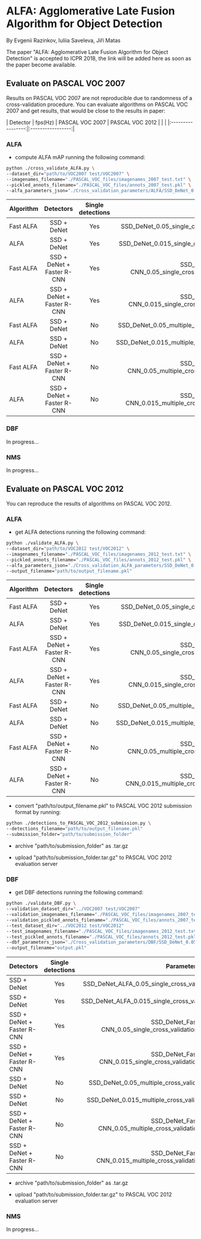 # ALFA: Agglomerative Late Fusion Algorithm for Object Detection

By Evgenii Razinkov, Iuliia Saveleva, Jiří Matas

The paper "ALFA: Agglomerative Late Fusion Algorithm for Object Detection" is accepted 
to ICPR 2018, the link will be added here as soon as the paper become available.

## Evaluate on PASCAL VOC 2007

Results on PASCAL VOC 2007 are not reproducible due to randomness of a cross-validation procedure.
You can evaluate algorithms on PASCAL VOC 2007 and get results, that would be close to the results in paper:

| Detector | fps(Hz) |  PASCAL VOC 2007  |  PASCAL VOC 2012  |
|          |         |:-----------------:|:-----------------:|

### ALFA

* compute ALFA mAP running the following command:
```bash
python ./cross_validate_ALFA.py \
--dataset_dir="path/to/VOC2007 test/VOC2007" \
--imagenames_filename="./PASCAL_VOC_files/imagenames_2007_test.txt" \
--pickled_annots_filename="./PASCAL_VOC_files/annots_2007_test.pkl" \
--alfa_parameters_json="./Cross_validation_parameters/ALFA/SSD_DeNet_0.05_single_cross_validation_parameters_2007.json"
```

| Algorithm | Detectors  | Single detections | Parameters |
|--------|:---------:|:------:| :------:|
| Fast ALFA | SSD + DeNet | Yes  | SSD_DeNet_0.05_single_cross_validation_parameters_2007.json |
| ALFA | SSD + DeNet | Yes |  SSD_DeNet_0.015_single_cross_validation_parameters_2007.json |
| Fast ALFA | SSD + DeNet + Faster R-CNN | Yes | SSD_DeNet_Faster_R-CNN_0.05_single_cross_validation_parameters_2007.json |
| ALFA | SSD + DeNet + Faster R-CNN | Yes | SSD_DeNet_Faster_R-CNN_0.015_single_cross_validation_parameters_2007.json |
| Fast ALFA | SSD + DeNet | No | SSD_DeNet_0.05_multiple_cross_validation_parameters_2007.json |
| ALFA | SSD + DeNet | No |  SSD_DeNet_0.015_multiple_cross_validation_parameters_2007.json |
| Fast ALFA | SSD + DeNet + Faster R-CNN | No | SSD_DeNet_Faster_R-CNN_0.05_multiple_cross_validation_parameters_2007.json |
| ALFA | SSD + DeNet + Faster R-CNN | No | SSD_DeNet_Faster_R-CNN_0.015_multiple_cross_validation_parameters_2007.json |


### DBF

In progress...

### NMS

In progress...

## Evaluate on PASCAL VOC 2012

You can reproduce the results of algorithms on PASCAL VOC 2012.

### ALFA
* get ALFA detections running the following command:
```bash
python ./validate_ALFA.py \
--dataset_dir="path/to/VOC2012 test/VOC2012" \
--imagenames_filename="./PASCAL_VOC_files/imagenames_2012_test.txt" \
--pickled_annots_filename="./PASCAL_VOC_files/annots_2012_test.pkl" \
--alfa_parameters_json="./Cross_validation_ALFA_parameters/SSD_DeNet_0.05_single_cross_validation_parameters_2012.json" \
--output_filename="path/to/output_filename.pkl"
```

| Algorithm | Detectors  | Single detections | Parameters |
|--------|:---------:|:------:| :------:|
| Fast ALFA | SSD + DeNet | Yes  | SSD_DeNet_0.05_single_cross_validation_parameters_2012.json |
| ALFA | SSD + DeNet | Yes |  SSD_DeNet_0.015_single_cross_validation_parameters_2012.json |
| Fast ALFA | SSD + DeNet + Faster R-CNN | Yes | SSD_DeNet_Faster_R-CNN_0.05_single_cross_validation_parameters_2012.json |
| ALFA | SSD + DeNet + Faster R-CNN | Yes | SSD_DeNet_Faster_R-CNN_0.015_single_cross_validation_parameters_2012.json |
| Fast ALFA | SSD + DeNet | No | SSD_DeNet_0.05_multiple_cross_validation_parameters_2012.json |
| ALFA | SSD + DeNet | No |  SSD_DeNet_0.015_multiple_cross_validation_parameters_2012.json |
| Fast ALFA | SSD + DeNet + Faster R-CNN | No | SSD_DeNet_Faster_R-CNN_0.05_multiple_cross_validation_parameters_2012.json |
| ALFA | SSD + DeNet + Faster R-CNN | No | SSD_DeNet_Faster_R-CNN_0.015_multiple_cross_validation_parameters_2012.json |

* convert "path/to/output_filename.pkl" to PASCAL VOC 2012 submission format by running:
```bash
python ./detections_to_PASCAL_VOC_2012_submission.py \
--detections_filename="path/to/output_filename.pkl"
--submission_folder="path/to/submission_folder"
```

* archive "path/to/submission_folder" as .tar.gz

* upload "path/to/submission_folder.tar.gz" to PASCAL VOC 2012 evaluation server

### DBF

* get DBF detections running the following command:
```bash
python ./validate_DBF.py \
--validation_dataset_dir="../VOC2007 test/VOC2007"
--validation_imagenames_filename="./PASCAL_VOC_files/imagenames_2007_test.txt"
--validation_pickled_annots_filename="./PASCAL_VOC_files/annots_2007_test.pkl"
--test_dataset_dir="../VOC2012 test/VOC2012"
--test_imagenames_filename="./PASCAL_VOC_files/imagenames_2012_test.txt"
--test_pickled_annots_filename="./PASCAL_VOC_files/annots_2012_test.pkl"
--dbf_parameters_json="./Cross_validation_parameters/DBF/SSD_DeNet_0.05_single_cross_validation_parameters_2012.json"
--output_filename="output.pkl"
```

| Detectors  | Single detections | Parameters |
|--------|:------:| :------:|
| SSD + DeNet | Yes  | SSD_DeNet_ALFA_0.05_single_cross_validation_parameters_2012.json |
| SSD + DeNet | Yes |  SSD_DeNet_ALFA_0.015_single_cross_validation_parameters_2012.json |
| SSD + DeNet + Faster R-CNN | Yes | SSD_DeNet_Faster_R-CNN_0.05_single_cross_validation_parameters_2012.json |
| SSD + DeNet + Faster R-CNN | Yes | SSD_DeNet_Faster_R-CNN_0.015_single_cross_validation_parameters_2012.json |
| SSD + DeNet | No | SSD_DeNet_0.05_multiple_cross_validation_parameters_2012.json |
| SSD + DeNet | No |  SSD_DeNet_0.015_multiple_cross_validation_parameters_2012.json |
| SSD + DeNet + Faster R-CNN | No | SSD_DeNet_Faster_R-CNN_0.05_multiple_cross_validation_parameters_2012.json |
| SSD + DeNet + Faster R-CNN | No | SSD_DeNet_Faster_R-CNN_0.015_multiple_cross_validation_parameters_2012.json |

* archive "path/to/submission_folder" as .tar.gz

* upload "path/to/submission_folder.tar.gz" to PASCAL VOC 2012 evaluation server


### NMS

In progress...